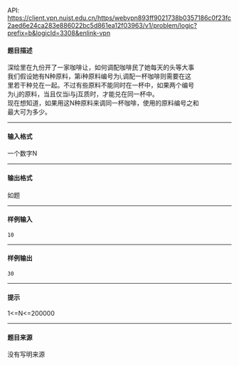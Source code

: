 API: https://client.vpn.nuist.edu.cn/https/webvpn893ff9021738b0357186c0f23fc2aed6e24ca283e886022bc5d861ea12f03963/v1/problem/logic?prefix=b&logicId=3308&enlink-vpn

#### 题目描述

深绘里在九份开了一家咖啡让，如何调配咖啡民了她每天的头等大事  
我们假设她有N种原料，第i种原料编号为i,调配一杯咖啡则需要在这  
里若干种兑在一起。不过有些原料不能同时在一杯中，如果两个编号  
为i,j的原料，当且仅当i与j互质时，才能兑在同一杯中。  
现在想知道，如果用这N种原料来调同一杯咖啡，使用的原料编号之和  
最大可为多少。

---

#### 输入格式

一个数字N

---

#### 输出格式

如题

---

#### 样例输入
```
10

```

---

#### 样例输出
```
30

```

---

#### 提示

  
1<=N<=200000  

---

#### 题目来源

没有写明来源